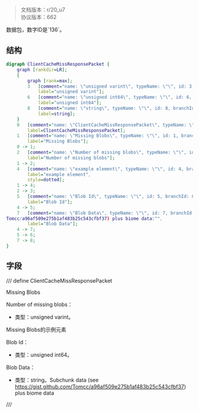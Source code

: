 # <!-- md:samp ClientCacheMissResponsePacket -->

> 文档版本：r/20_u7<br/>协议版本：662

<!-- md:samp ClientCacheMissResponsePacket -->数据包，数字ID是`136`。

## 结构

```dot
digraph ClientCacheMissResponsePacket {
	graph [rankdir=LR];
	{
		graph [rank=max];
		3	[comment="name: \"unsigned varint\", typeName: \"\", id: 3, branchId: 0, recurseId: -1, attributes: 512, notes: \"\"",
			label="unsigned varint"];
		6	[comment="name: \"unsigned int64\", typeName: \"\", id: 6, branchId: 0, recurseId: -1, attributes: 512, notes: \"\"",
			label="unsigned int64"];
		8	[comment="name: \"string\", typeName: \"\", id: 8, branchId: 0, recurseId: -1, attributes: 512, notes: \"\"",
			label=string];
	}
	0	[comment="name: \"ClientCacheMissResponsePacket\", typeName: \"\", id: 0, branchId: 136, recurseId: -1, attributes: 0, notes: \"\"",
		label=ClientCacheMissResponsePacket];
	1	[comment="name: \"Missing Blobs\", typeName: \"\", id: 1, branchId: 0, recurseId: -1, attributes: 8, notes: \"\"",
		label="Missing Blobs"];
	0 -> 1;
	2	[comment="name: \"Number of missing blobs\", typeName: \"\", id: 2, branchId: 0, recurseId: -1, attributes: 0, notes: \"\"",
		label="Number of missing blobs"];
	1 -> 2;
	4	[comment="name: \"example element\", typeName: \"\", id: 4, branchId: 0, recurseId: -1, attributes: 16, notes: \"\"",
		label="example element",
		style=dotted];
	1 -> 4;
	2 -> 3;
	5	[comment="name: \"Blob Id\", typeName: \"\", id: 5, branchId: 0, recurseId: -1, attributes: 0, notes: \"\"",
		label="Blob Id"];
	4 -> 5;
	7	[comment="name: \"Blob Data\", typeName: \"\", id: 7, branchId: 0, recurseId: -1, attributes: 0, notes: \"Subchunk data (see https://gist.github.com/\
Tomcc/a96af509e275b1af483b25c543cfbf37) plus biome data\"",
		label="Blob Data"];
	4 -> 7;
	5 -> 6;
	7 -> 8;
}

```

## 字段

/// define
ClientCacheMissResponsePacket

Missing Blobs

Number of missing blobs：<!-- md:samp unsigned varint -->

- 类型：unsigned varint。

Missing Blobs的示例元素

Blob Id：<!-- md:samp unsigned int64 -->

- 类型：unsigned int64。

Blob Data：<!-- md:samp string -->

- 类型：string。Subchunk data (see https://gist.github.com/Tomcc/a96af509e275b1af483b25c543cfbf37) plus biome data


///
